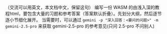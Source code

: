 （交流可以用英文，本文档中文，保留这句）
编写一份 WASM 的由浅入深的教程html，要包含大量的习题和参考答案（答案默认折叠）。先划分大纲，然后逐节逐小节细化展开。
当需要时，可以通过 `gemini -p "深入回答：<要问的问题>" -m gemini-2.5-pro` 来获取 gemini-2.5-pro 的参考意见(只问 2.5-pro 不问别人)

